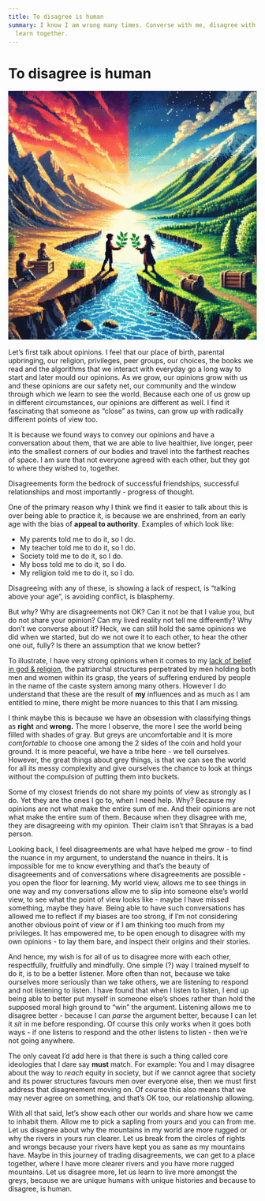 ```yaml
---
title: To disagree is human
summary: I know I am wrong many times. Converse with me, disagree with me, let us
  learn together.
---
```


# To disagree is human

![](/images/_disagree.webp)

Let’s first talk about opinions. I feel that our place of birth, parental
upbringing, our religion, privileges, peer groups, our choices, the books we
read and the algorithms that we interact with everyday go a long way to start
and later mould our opinions. As we grow, our opinions grow with us and these
opinions are our safety net, our community and the window through which we
learn to see the world. Because each one of us grow up in different
circumstances, our opinions are different as well. I find it fascinating that
someone as “close” as twins, can grow up with radically different points of
view too.

It is because we found ways to convey our opinions and have a conversation
about them, that we are able to live healthier, live longer, peer into the
smallest corners of our bodies and travel into the farthest reaches of space. I
am sure that not everyone agreed with each other, but they got to where they
wished to, together. 

Disagreements form the bedrock of successful friendships, successful
relationships and most importantly - progress of thought.

One of the primary reason why I think we find it easier to talk about this is
over being able to practice it, is because we are enshrined, from an early age
with the bias of **appeal to authority**. Examples of which look like:

- My parents told me to do it, so I do.
- My teacher told me to do it, so I do.
- Society told me to do it, so I do.
- My boss told me to do it, so I do.
- My religion told me to do it, so I do. 

Disagreeing with any of these, is showing a lack of respect, is “talking above
your age”, is avoiding conflict, is blasphemy.

But why? Why are disagreements not OK? Can it not be that I value you, but do
not share your opinion? Can my lived reality not tell me differently? Why don’t
we converse about it? Heck, we can still hold the same opinions we did when we
started, but do we not owe it to each other, to hear the other one out, fully?
Is there an assumption that we know better? 

To illustrate, I have very strong opinions when it comes to my [lack of belief
in god & religion](/my-lack-of-faith), the patriarchal structures perpetrated
by men holding both men and women within its grasp, the years of suffering
endured by people in the name of the caste system among many others. However I
do understand that these are the result of **my** influences and as much as I
am entitled to mine, there might be more nuances to this that I am missing. 

I think maybe this is because we have an obsession with classifying things as
**right** and **wrong.** The more I observe, the more I see the world being
filled with shades of gray. But greys are uncomfortable and it is more
_comfortable_ to choose one among the 2 sides of the coin and hold your ground.
It is more peaceful, we have a tribe here - we tell ourselves. However, the
great things about grey things, is that we can see the world for all its messy
complexity and give ourselves the chance to look at things without the
compulsion of putting them into buckets. 

Some of my closest friends do not share my points of view as strongly as I do.
Yet they are the ones I go to, when I need help. Why? Because my opinions are
not what make the entire sum of me. And their opinions are not what make the
entire sum of them. Because when they disagree with me, they are disagreeing
with my opinion. Their claim isn’t that Shrayas is a bad person. 

Looking back, I feel disagreements are what have helped me grow - to find the
nuance in my argument, to understand the nuance in theirs. It is impossible for
me to know everything and that’s the beauty of disagreements and of
conversations where disagreements are possible - you open the floor for
learning. My world view, allows me to see things in one way and my
conversations allow me to slip into someone else’s world view, to see what the
point of view looks like - maybe I have missed something, maybe they have.
Being able to have such conversations has allowed me to reflect if my biases
are too strong, if I’m not considering another obvious point of view or if I am
thinking too much from my privileges. It has empowered me, to be open enough to
disagree with my own opinions - to lay them bare, and inspect their origins and
their stories. 

And hence, my wish is for all of us to disagree more with each other,
respectfully, fruitfully and mindfully. One simple (?) way I trained myself to
do it, is to be a better listener. More often than not, because we take
ourselves more seriously than we take others, we are listening to respond
and not listening to listen. I have found that when I listen to listen, I
end up being able to better put myself in someone else’s shoes rather than
hold the supposed moral high ground to “win” the argument. Listening allows
me to disagree better - because I can _parse_ the argument better, because
I can let it _sit_ in me before responding. Of course this only works when
it goes both ways - if one listens to respond and the other listens to
listen - then we’re not going anywhere.

The only caveat I’d add here is that there is such a thing called core
ideologies that I dare say **must** match. For example: You and I may disagree
about the way to _reach_ equity in society, but if we cannot agree that society
and its power structures favours men over everyone else, then we must first
address that disagreement moving on. Of course this also means that we may
never agree on something, and that’s OK too, our relationship allowing.

With all that said, let’s show each other our worlds and share how we came to
inhabit them. Allow me to pick a sapling from yours and you can from me. Let us
disagree about why the mountains in my world are more rugged or why the rivers
in yours run clearer. Let us break from the circles of rights and wrongs
because your rivers have kept you as sane as my mountains have. Maybe in this
journey of trading disagreements, we can get to a place together, where I have
more clearer rivers and you have more rugged mountains. Let us disagree more,
let us learn to live more amongst the greys, because we are unique humans with
unique histories and because to disagree, is human.
